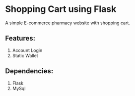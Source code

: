 # Shopping Cart using Flask
A simple E-commerce pharmacy website with shopping cart.
## Features:
1. Account Login
2. Static Wallet
## Dependencies:
1. Flask
2. MySql
